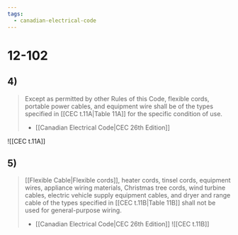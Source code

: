 ```yaml
---
tags:
  - canadian-electrical-code
---
```

# 12-102
## 4)
> Except as permitted by other Rules of this Code, flexible cords, portable power cables, and equipment wire shall be of the types specified in [[CEC t.11A|Table 11A]] for the specific condition of use.
> - [[Canadian Electrical Code|CEC 26th Edition]]

![[CEC t.11A]]
## 5)
> [[Flexible Cable|Flexible cords]], heater cords, tinsel cords, equipment wires, appliance wiring materials, Christmas tree cords, wind turbine cables, electric vehicle supply equipment cables, and dryer and range cable of the types specified in [[CEC t.11B|Table 11B]] shall not be used for general-purpose wiring.
> - [[Canadian Electrical Code|CEC 26th Edition]]
![[CEC t.11B]]